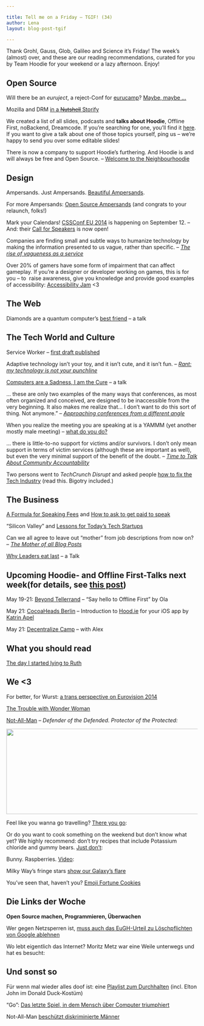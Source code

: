 ```yaml
---

title: Tell me on a Friday – TGIF! (34)
author: Lena
layout: blog-post-tgif

---
```


Thank Grohl, Gauss, Glob, Galileo and Science it’s Friday! The week’s (almost) over, and these are our reading recommendations, curated for you by Team Hoodie for your weekend or a lazy afternoon. Enjoy!


## Open Source

Will there be an <em>euruject</em>, a reject-Conf for <a href="http://eurucamp.org/">eurucamp</a>? <a href="https://github.com/euruject/euruject/issues">Maybe, maybe …</a>

Mozilla and DRM <a href="https://storify.com/frakntoastr/i-just-had-to-storify-this-drm-rant-and-retweets-b">in a <del>Nutshell</del> Storify</a>

We created a list of all slides, podcasts and <strong>talks about Hoodie</strong>, Offline First, noBackend, Dreamcode. If you’re searching for one, you’ll find it <a href="http://blog.hood.ie/2014/05/talks-about-hoodie-offlinefirst-nobackend-dreamcode-hoodie-related-topics/">here</a>. If you want to give a talk about one of those topics yourself, ping us – we’re happy to send you over some editable slides!

There is now a company to support Hoodie’s furthering. And Hoodie is and will always be free and Open Source. – <a href="http://blog.hood.ie/2014/05/welcome-to-the-neighbourhoodie/">Welcome to the Neighbourhoodie</a>


## Design

Ampersands. Just Ampersands. <a href="http://ampersand.gallery/">Beautiful Ampersands</a>.

For more Ampersands: <a href="http://opensourceampersands.org/">Open Source Ampersands</a> (and congrats to your relaunch, folks!)

Mark your Calendars! <a href="http://2014.cssconf.eu/">CSSConf EU 2014</a> is happening on September 12. – And: their <a href="http://2014.cssconf.eu/call-for-speakers.html">Call for Speakers</a> is now open!

>
Companies are finding small and subtle ways to humanize technology by making the information presented to us vague, rather than specific. –
<cite><a href="http://www.digitalartsonline.co.uk/news/interactive-design/why-vagueness-as-service/">The rise of vagueness as a service</a></cite>

Over 20% of gamers have some form of impairment that can affect gameplay. If you’re a designer or developer working on games, this is for you – to  raise awareness, give you knowledge and provide good examples of accessibility: <a href="http://jams.gamejolt.io/AccessibilityJam">Accessibility Jam</a> <3


## The Web

Diamonds are a quantum computer’s <a href="https://www.youtube.com/watch?feature=player_embedded&v=TNgSxEE6wTk">best friend</a> – a talk


## The Tech World and Culture

Service Worker – <a href="http://jakearchibald.com/2014/service-worker-first-draft/">first draft published</a>

>
Adaptive technology isn’t your toy, and it isn’t cute, and it isn’t fun. –
<cite><a href="http://lightgetsin.dreamwidth.org/330514.html">Rant: my technology is not your punchline</a></cite>

<a href="http://vimeo.com/95066828">Computers are a Sadness, I am the Cure</a> – a talk

>
… these are only two examples of the many ways that conferences, as most often organized and conceived, are designed to be inaccessible from the very beginning. It also makes me realize that… I don’t want to do this sort of thing. Not anymore.” –
<cite><a href="http://www.satifice.com/2014/04/28/approaching-conferences-from-a-different-angle/">Approaching conferences from a different angle</a></cite>


When you realize the meeting you are speaking at is a YAMMM (yet another mostly male meeting) – <a href="http://phylogenomics.blogspot.com.au/2014/05/what-to-do-when-you-realize-meeting-you.html">what do you do?</a>


>
… there is little-to-no support for victims and/or survivors. I don’t only mean support in terms of victim services (although these are important as well), but even the very minimal support of the benefit of the doubt. –
<cite><a href="http://www.satifice.com/2014/05/04/time-to-talk-about-community-accountability/">Time to Talk About Community Accountability</a></cite>

Two persons went to <em>TechCrunch Disrupt </em>and asked people <a href="http://www.buzzfeed.com/katienotopoulos/we-went-to-techcrunch-disrupt-and-asked-people-how-to-fix-th">how to fix the Tech Industry</a> (read this. Bigotry included.)


## The Business

<a href="http://www.thenerdary.net/post/84544230452/a-formula-for-speaking-fees">A Formula for Speaking Fees</a> and <a href="http://seb.ly/2014/05/how-to-ask-to-get-paid-to-speak/">How to ask to get paid to speak</a>


“Silicon Valley” and <a href="http://recode.net/2014/05/06/silicon-valley-and-lessons-for-todays-tech-startups/">Lessons for Today’s Tech Startups</a>

>
Can we all agree to leave out “mother” from job descriptions from now on? –
<cite><a href="https://medium.com/women-entrepreneurs/7c552e3d9e51">The Mother of all Blog Posts</a></cite>

<a href="http://vimeo.com/79899786">Why Leaders eat last</a> – a Talk


## Upcoming Hoodie- and Offline First-Talks next week(for details, see [this post][1])

May 19-21: <a href="http://2014.beyondtellerrand.com/">Beyond Tellerrand</a> – “Say hello to Offline First” by Ola

May 21: <a href="http://cocoaheads-berlin.org/">CocoaHeads Berlin</a> – Introduction to <a href="http://hood.ie">Hood.ie</a> for your iOS app by <a href="http://twitter.com/kaalita">Katrin Apel</a>

May 21: <a href="http://decentralizecamp.com/">Decentralize Camp</a> – with Alex


## What you should read

<a href="http://nymag.com/news/features/cancer-peter-bach-2014-5/">The day I started lying to Ruth</a>


## We <3

For better, for Wurst: <a href="http://sosogay.co.uk/2014/better-wurst/">a trans perspective on Eurovision 2014</a>

<a href="http://www.dorkly.com/post/62412/the-trouble-with-wonder-woman">The Trouble with Wonder Woman</a>

<a href="http://www.listen-tome.com/comics/2014-04-10-PLTM196.jpg">Not-All-Man</a> <em>– Defender of the Defended. Protector of the Protected:</em>

<img class="alignnone" src="http://cdn4.spiegel.de/images/image-692527-breitwandaufmacher-ctot.jpg" alt="" width="600" height="225" />

Feel like you wanna go travelling? <a href="https://www.youtube.com/watch?v=VTlXttQL_Yk">There you go</a>:

Or do you want to cook something on the weekend but don’t know what yet? We highly recommend: don’t try recipes that include Potassium chloride and gummy bears. <a href="https://www.youtube.com/watch?v=JOHdZsQXw7I">Just don’t</a>:

Bunny. Raspberries. <a href="https://www.youtube.com/watch?feature=player_embedded&v=A9HV5O8Un6k">Video</a>:

Milky Way’s fringe stars <a href="http://www.newscientist.com/article/dn25566-milky-ways-fringe-stars-show-our-galaxys-flare.html">show our Galaxy’s flare</a>

You’ve seen that, haven’t you? <a href="http://emojifortun.es/">Emoji Fortune Cookies</a>


## Die Links der Woche

**Open Source machen, Programmieren, Überwachen**

Wer gegen Netzsperren ist, <a href="http://www.internet-law.de/2014/05/wer-gegen-netzsperren-ist-muss-auch-das-eugh-urteil-zu-loeschpflichten-von-google-ablehnen.html">muss auch das EuGH-Urteil zu Löschpflichten von Google ablehnen</a>

Wo lebt eigentlich das Internet? Moritz Metz war eine Weile unterwegs und hat es besucht:

## Und sonst so

Für wenn mal wieder alles doof ist: eine <a href="http://kleinerdrei.org/2014/05/hang-in-there-die-playlist-fuers-durchalten/?utm_source=rss&utm_medium=rss&utm_campaign=hang-in-there-die-playlist-fuers-durchalten">Playlist zum Durchhalten</a> (incl. Elton John im Donald Duck-Kostüm)

“Go”: <a href="http://derstandard.at/1399507331119/Go-Das-Spiel-in-dem-Mensch-ueber-Maschine-triumphiert">Das letzte Spiel, in dem Mensch über Computer triumphiert</a>

Not-All-Man <a href="http://www.spiegel.de/netzwelt/gadgets/comic-superheld-not-all-man-von-wegen-alle-maenner-a-968045.html">beschützt diskriminierte Männer</a>

[1]: http://blog.hood.ie/2014/04/hoodietime-events-and-conferences-with-hoodies-in-april-and-may/
